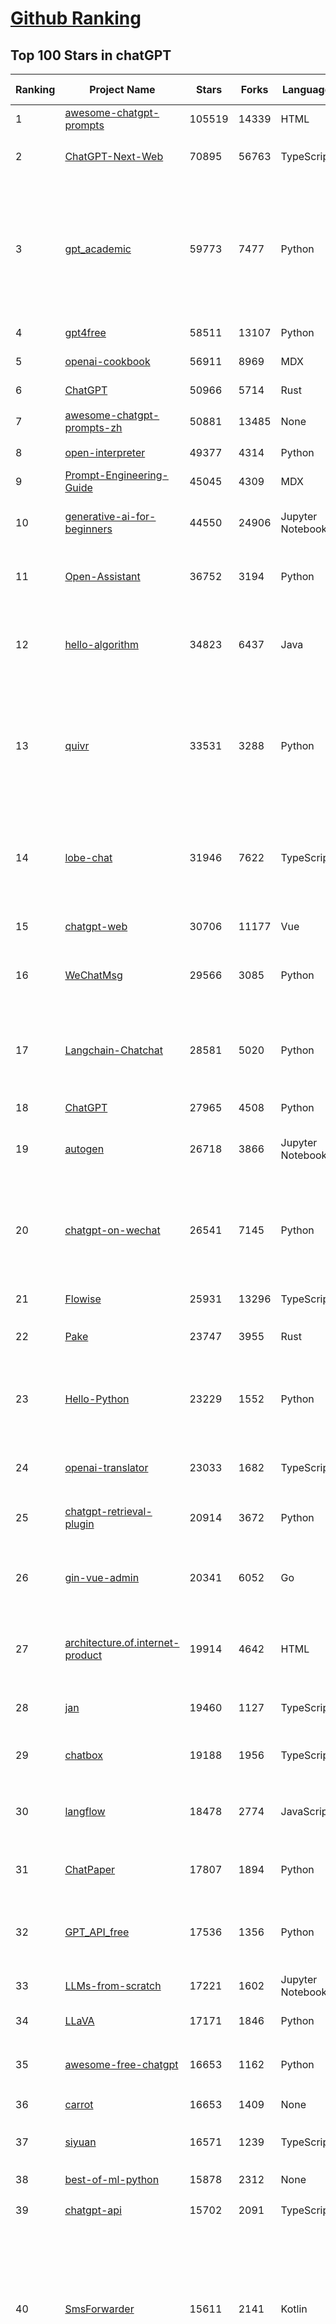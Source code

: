 [Github Ranking](../README.md)
==========

## Top 100 Stars in chatGPT

| Ranking | Project Name | Stars | Forks | Language | Open Issues | Description | Last Commit |
| ------- | ------------ | ----- | ----- | -------- | ----------- | ----------- | ----------- |
| 1 | [awesome-chatgpt-prompts](https://github.com/f/awesome-chatgpt-prompts) | 105519 | 14339 | HTML | 0 | This repo includes ChatGPT prompt curation to use ChatGPT better. | 2024-05-30T17:25:18Z |
| 2 | [ChatGPT-Next-Web](https://github.com/ChatGPTNextWeb/ChatGPT-Next-Web) | 70895 | 56763 | TypeScript | 266 | A cross-platform ChatGPT/Gemini UI (Web / PWA / Linux / Win / MacOS). 一键拥有你自己的跨平台 ChatGPT/Gemini 应用。 | 2024-05-31T03:57:02Z |
| 3 | [gpt_academic](https://github.com/binary-husky/gpt_academic) | 59773 | 7477 | Python | 252 | 为GPT/GLM等LLM大语言模型提供实用化交互接口，特别优化论文阅读/润色/写作体验，模块化设计，支持自定义快捷按钮&函数插件，支持Python和C++等项目剖析&自译解功能，PDF/LaTex论文翻译&总结功能，支持并行问询多种LLM模型，支持chatglm3等本地模型。接入通义千问, deepseekcoder, 讯飞星火, 文心一言, llama2, rwkv, claude2, moss等。 | 2024-06-01T16:22:36Z |
| 4 | [gpt4free](https://github.com/xtekky/gpt4free) | 58511 | 13107 | Python | 49 | The official gpt4free repository \| various collection of powerful language models | 2024-05-31T15:17:38Z |
| 5 | [openai-cookbook](https://github.com/openai/openai-cookbook) | 56911 | 8969 | MDX | 46 | Examples and guides for using the OpenAI API | 2024-06-01T23:40:55Z |
| 6 | [ChatGPT](https://github.com/lencx/ChatGPT) | 50966 | 5714 | Rust | 640 | 🔮 ChatGPT Desktop Application (Mac, Windows and Linux) | 2024-05-27T00:04:06Z |
| 7 | [awesome-chatgpt-prompts-zh](https://github.com/PlexPt/awesome-chatgpt-prompts-zh) | 50881 | 13485 | None | 37 | ChatGPT 中文调教指南。各种场景使用指南。学习怎么让它听你的话。 | 2024-04-17T08:54:32Z |
| 8 | [open-interpreter](https://github.com/OpenInterpreter/open-interpreter) | 49377 | 4314 | Python | 129 | A natural language interface for computers | 2024-06-02T03:21:48Z |
| 9 | [Prompt-Engineering-Guide](https://github.com/dair-ai/Prompt-Engineering-Guide) | 45045 | 4309 | MDX | 76 | 🐙 Guides, papers, lecture, notebooks and resources for prompt engineering | 2024-05-31T19:47:46Z |
| 10 | [generative-ai-for-beginners](https://github.com/microsoft/generative-ai-for-beginners) | 44550 | 24906 | Jupyter Notebook | 6 | 18 Lessons, Get Started Building with Generative AI  🔗 https://microsoft.github.io/generative-ai-for-beginners/ | 2024-05-28T16:26:48Z |
| 11 | [Open-Assistant](https://github.com/LAION-AI/Open-Assistant) | 36752 | 3194 | Python | 223 | OpenAssistant is a chat-based assistant that understands tasks, can interact with third-party systems, and retrieve information dynamically to do so. | 2024-05-07T03:03:27Z |
| 12 | [hello-algorithm](https://github.com/geekxh/hello-algorithm) | 34823 | 6437 | Java | 9 | 🌍 针对小白的算法训练 \| 包括四部分：①.大厂面经 ②.力扣图解  ③.千本开源电子书 ④.百张技术思维导图（项目花了上百小时，希望可以点 star 支持，🌹感谢~）推荐免费ChatGPT使用网站 | 2023-06-13T04:13:17Z |
| 13 | [quivr](https://github.com/QuivrHQ/quivr) | 33531 | 3288 | Python | 80 | Your GenAI Second Brain 🧠  A personal productivity assistant (RAG) ⚡️🤖 Chat with your docs (PDF, CSV, ...)  & apps using Langchain, GPT 3.5 / 4 turbo, Private, Anthropic, VertexAI, Ollama, LLMs, Groq  that you can share with users !  Local & Private alternative to OpenAI GPTs & ChatGPT powered by retrieval-augmented generation. | 2024-05-31T09:05:25Z |
| 14 | [lobe-chat](https://github.com/lobehub/lobe-chat) | 31946 | 7622 | TypeScript | 308 | 🤯 Lobe Chat - an open-source, modern-design LLMs/AI chat framework. Supports Multi AI Providers( OpenAI / Claude 3 / Gemini / Ollama / Bedrock / Azure / Mistral / Perplexity ), Multi-Modals (Vision/TTS) and plugin system. One-click FREE deployment of your private ChatGPT chat application. | 2024-06-02T00:26:36Z |
| 15 | [chatgpt-web](https://github.com/Chanzhaoyu/chatgpt-web) | 30706 | 11177 | Vue | 5 | 用 Express 和  Vue3 搭建的 ChatGPT 演示网页 | 2024-05-17T15:56:55Z |
| 16 | [WeChatMsg](https://github.com/LC044/WeChatMsg) | 29566 | 3085 | Python | 60 | 提取微信聊天记录，将其导出成HTML、Word、Excel文档永久保存，对聊天记录进行分析生成年度聊天报告，用聊天数据训练专属于个人的AI聊天助手 | 2024-05-18T10:51:02Z |
| 17 | [Langchain-Chatchat](https://github.com/chatchat-space/Langchain-Chatchat) | 28581 | 5020 | Python | 141 | Langchain-Chatchat（原Langchain-ChatGLM）基于 Langchain 与 ChatGLM 等语言模型的本地知识库问答 \| Langchain-Chatchat (formerly langchain-ChatGLM), local knowledge based LLM (like ChatGLM) QA app with langchain  | 2024-06-01T10:44:06Z |
| 18 | [ChatGPT](https://github.com/acheong08/ChatGPT) | 27965 | 4508 | Python | 10 | Reverse engineered ChatGPT API | 2023-08-02T06:02:10Z |
| 19 | [autogen](https://github.com/microsoft/autogen) | 26718 | 3866 | Jupyter Notebook | 602 | A programming framework for agentic AI. Discord: https://aka.ms/autogen-dc. Roadmap: https://aka.ms/autogen-roadmap | 2024-05-31T22:49:17Z |
| 20 | [chatgpt-on-wechat](https://github.com/zhayujie/chatgpt-on-wechat) | 26541 | 7145 | Python | 377 | 基于大模型搭建的聊天机器人，同时支持 微信公众号、企业微信应用、飞书、钉钉 等接入，可选择GPT3.5/GPT-4o/GPT4.0/ Claude/文心一言/讯飞星火/通义千问/ Gemini/GLM-4/Claude/Kimi/LinkAI，能处理文本、语音和图片，访问操作系统和互联网，支持基于自有知识库进行定制企业智能客服。 | 2024-05-28T07:17:49Z |
| 21 | [Flowise](https://github.com/FlowiseAI/Flowise) | 25931 | 13296 | TypeScript | 336 | Drag & drop UI to build your customized LLM flow | 2024-06-02T01:41:48Z |
| 22 | [Pake](https://github.com/tw93/Pake) | 23747 | 3955 | Rust | 8 | 🤱🏻 Turn any webpage into a desktop app with Rust.  🤱🏻 利用 Rust 轻松构建轻量级多端桌面应用 | 2024-05-31T09:32:59Z |
| 23 | [Hello-Python](https://github.com/mouredev/Hello-Python) | 23229 | 1552 | Python | 5 | Curso para aprender el lenguaje de programación Python desde cero y para principiantes. 100 clases, 44 horas en vídeo, código, proyectos y grupo de chat. Fundamentos, frontend, backend, testing, IA... | 2024-05-15T19:24:50Z |
| 24 | [openai-translator](https://github.com/openai-translator/openai-translator) | 23033 | 1682 | TypeScript | 398 | 基于 ChatGPT API 的划词翻译浏览器插件和跨平台桌面端应用    -    Browser extension and cross-platform desktop application for translation based on ChatGPT API. | 2024-05-31T16:51:42Z |
| 25 | [chatgpt-retrieval-plugin](https://github.com/openai/chatgpt-retrieval-plugin) | 20914 | 3672 | Python | 155 | The ChatGPT Retrieval Plugin lets you easily find personal or work documents by asking questions in natural language. | 2024-05-09T15:06:16Z |
| 26 | [gin-vue-admin](https://github.com/flipped-aurora/gin-vue-admin) | 20341 | 6052 | Go | 20 | 🚀Vite+Vue3+Gin的开发基础平台，支持TS和JS混用。它集成了JWT鉴权、权限管理、动态路由、显隐可控组件、分页封装、多点登录拦截、资源权限、上传下载、代码生成器、表单生成器和可配置的导入导出等开发必备功能。 | 2024-05-31T03:14:24Z |
| 27 | [architecture.of.internet-product](https://github.com/davideuler/architecture.of.internet-product) | 19914 | 4642 | HTML | 3 | 互联网公司技术架构，微信/淘宝/微博/腾讯/阿里/美团点评/百度/OpenAI/Google/Facebook/Amazon/eBay的架构，欢迎PR补充 | 2024-02-17T12:02:24Z |
| 28 | [jan](https://github.com/janhq/jan) | 19460 | 1127 | TypeScript | 183 | Jan is an open source alternative to ChatGPT that runs 100% offline on your computer. Multiple engine support (llama.cpp, TensorRT-LLM) | 2024-06-01T03:48:31Z |
| 29 | [chatbox](https://github.com/Bin-Huang/chatbox) | 19188 | 1956 | TypeScript | 266 | User-friendly Desktop Client App for AI Models/LLMs (GPT, Claude, Gemini, Ollama...) | 2024-05-26T14:59:25Z |
| 30 | [langflow](https://github.com/langflow-ai/langflow) | 18478 | 2774 | JavaScript | 195 | ⛓️ Langflow is a visual framework for building multi-agent and RAG applications. It's open-source, Python-powered, fully customizable, LLM and vector store agnostic. | 2024-06-02T02:35:11Z |
| 31 | [ChatPaper](https://github.com/kaixindelele/ChatPaper) | 17807 | 1894 | Python | 65 | Use ChatGPT to summarize the arXiv papers. 全流程加速科研，利用chatgpt进行论文全文总结+专业翻译+润色+审稿+审稿回复 | 2024-04-04T02:45:02Z |
| 32 | [GPT_API_free](https://github.com/chatanywhere/GPT_API_free) | 17536 | 1356 | Python | 11 | Free ChatGPT API Key，免费ChatGPT API，支持GPT4 API（免费），ChatGPT国内可用免费转发API，直连无需代理。可以搭配ChatBox等软件/插件使用，极大降低接口使用成本。国内即可无限制畅快聊天。 | 2024-05-27T16:24:58Z |
| 33 | [LLMs-from-scratch](https://github.com/rasbt/LLMs-from-scratch) | 17221 | 1602 | Jupyter Notebook | 0 | Implementing a ChatGPT-like LLM in PyTorch from scratch, step by step | 2024-06-01T14:38:36Z |
| 34 | [LLaVA](https://github.com/haotian-liu/LLaVA) | 17171 | 1846 | Python | 823 | [NeurIPS'23 Oral] Visual Instruction Tuning (LLaVA) built towards GPT-4V level capabilities and beyond. | 2024-05-28T10:03:36Z |
| 35 | [awesome-free-chatgpt](https://github.com/LiLittleCat/awesome-free-chatgpt) | 16653 | 1162 | Python | 15 | 🆓免费的 ChatGPT 镜像网站列表，持续更新。List of free ChatGPT mirror sites, continuously updated.  | 2024-05-21T15:17:53Z |
| 36 | [carrot](https://github.com/xx025/carrot) | 16653 | 1409 | None | 2 | Free ChatGPT Site List 这儿为你准备了众多免费好用的ChatGPT镜像站点 | 2024-05-24T12:46:06Z |
| 37 | [siyuan](https://github.com/siyuan-note/siyuan) | 16571 | 1239 | TypeScript | 232 | A privacy-first, self-hosted, fully open source personal knowledge management software, written in typescript and golang. | 2024-06-01T15:51:39Z |
| 38 | [best-of-ml-python](https://github.com/ml-tooling/best-of-ml-python) | 15878 | 2312 | None | 19 | 🏆 A ranked list of awesome machine learning Python libraries. Updated weekly. | 2024-05-30T16:31:03Z |
| 39 | [chatgpt-api](https://github.com/transitive-bullshit/chatgpt-api) | 15702 | 2091 | TypeScript | 59 | Node.js client for the official ChatGPT API. 🔥 | 2024-04-08T07:17:17Z |
| 40 | [SmsForwarder](https://github.com/pppscn/SmsForwarder) | 15611 | 2141 | Kotlin | 4 | 短信转发器——监控Android手机短信、来电、APP通知，并根据指定规则转发到其他手机：钉钉群自定义机器人、钉钉企业内机器人、企业微信群机器人、飞书机器人、企业微信应用消息、邮箱、bark、webhook、Telegram机器人、Server酱、PushPlus、手机短信等。包括主动控制服务端与客户端，让你轻松远程发短信、查短信、查通话、查话簿、查电量等。（V3.0 新增）PS.这个APK主要是学习与自用，如有BUG请提ISSUE，同时欢迎大家提PR指正 | 2024-06-01T12:45:45Z |
| 41 | [one-api](https://github.com/songquanpeng/one-api) | 15083 | 3503 | JavaScript | 513 | OpenAI 接口管理 & 分发系统，支持 Azure、Anthropic Claude、Google PaLM 2 & Gemini、智谱 ChatGLM、百度文心一言、讯飞星火认知、阿里通义千问、360 智脑以及腾讯混元，可用于二次分发管理 key，仅单可执行文件，已打包好 Docker 镜像，一键部署，开箱即用. OpenAI key management & redistribution system, using a single API for all LLMs, and features an English UI. | 2024-06-01T06:39:28Z |
| 42 | [ChuanhuChatGPT](https://github.com/GaiZhenbiao/ChuanhuChatGPT) | 14903 | 2249 | Python | 114 | GUI for ChatGPT API and many LLMs. Supports agents, file-based QA, GPT finetuning and query with web search. All with a neat UI. | 2024-05-28T17:49:29Z |
| 43 | [ChatALL](https://github.com/sunner/ChatALL) | 14453 | 1557 | JavaScript | 181 |  Concurrently chat with ChatGPT, Bing Chat, Bard, Alpaca, Vicuna, Claude, ChatGLM, MOSS, 讯飞星火, 文心一言 and more, discover the best answers | 2024-06-02T01:14:58Z |
| 44 | [vpncn.github.io](https://github.com/vpncn/vpncn.github.io) | 14372 | 1379 | HTML | 0 | 2024中国翻墙软件VPN推荐以及科学上网避坑，稳定好用。对比SSR机场、蓝灯、V2ray、老王VPN、VPS搭建梯子等科学上网与翻墙软件，中国最新科学上网翻墙梯子VPN下载推荐，访问Chatgpt。 | 2024-04-09T15:14:42Z |
| 45 | [haystack](https://github.com/deepset-ai/haystack) | 14139 | 1673 | Python | 115 | :mag: LLM orchestration framework to build customizable, production-ready LLM applications. Connect components (models, vector DBs, file converters) to pipelines or agents that can interact with your data. With advanced retrieval methods, it's best suited for building RAG, question answering, semantic search or conversational agent chatbots. | 2024-06-01T08:55:28Z |
| 46 | [Chat2DB](https://github.com/chat2db/Chat2DB) | 13963 | 1550 | Java | 315 | 🔥🔥🔥AI-driven data management platform Over 1 million developers are using Chat2DB | 2024-06-01T12:19:05Z |
| 47 | [KeepChatGPT](https://github.com/xcanwin/KeepChatGPT) | 13919 | 709 | JavaScript | 53 | 这是一款提高ChatGPT的数据安全能力和效率的插件。并且免费共享大量创新功能，如：自动刷新、保持活跃、数据安全、取消审计、克隆对话、言无不尽、净化页面、展示大屏、拦截跟踪、日新月异、明察秋毫等。让我们的AI体验无比安全、顺畅、丝滑、高效、简洁。 | 2024-05-22T19:53:29Z |
| 48 | [chatgpt-google-extension](https://github.com/wong2/chatgpt-google-extension) | 13256 | 1494 | TypeScript | 94 | This project is deprecated. Check my new project ChatHub: | 2024-05-21T15:02:08Z |
| 49 | [MoneyPrinterTurbo](https://github.com/harry0703/MoneyPrinterTurbo) | 13225 | 2027 | Python | 17 | 利用AI大模型，一键生成高清短视频 Generate short videos with one click using AI LLM. | 2024-05-31T06:17:29Z |
| 50 | [wechat-chatgpt](https://github.com/fuergaosi233/wechat-chatgpt) | 13137 | 3938 | TypeScript | 0 | Use ChatGPT On Wechat via wechaty | 2024-05-20T09:44:41Z |
| 51 | [chatgpt-mirai-qq-bot](https://github.com/lss233/chatgpt-mirai-qq-bot) | 12279 | 1498 | Python | 333 | 🚀 一键部署！真正的 AI 聊天机器人！支持ChatGPT、文心一言、讯飞星火、Bing、Bard、ChatGLM、POE，多账号，人设调教，虚拟女仆、图片渲染、语音发送 \| 支持 QQ、Telegram、Discord、微信 等平台 | 2024-03-23T17:37:54Z |
| 52 | [continue](https://github.com/continuedev/continue) | 12227 | 777 | TypeScript | 270 | ⏩ Continue enables you to create your own AI code assistant inside your IDE. Keep your developers in flow with open-source VS Code and JetBrains extensions | 2024-06-01T20:54:43Z |
| 53 | [FinGPT](https://github.com/AI4Finance-Foundation/FinGPT) | 12218 | 1715 | Jupyter Notebook | 65 | FinGPT: Open-Source Financial Large Language Models!  Revolutionize 🔥    We release the trained model on HuggingFace. | 2024-05-21T12:53:17Z |
| 54 | [botpress](https://github.com/botpress/botpress) | 12096 | 1665 | TypeScript | 6 | The open-source hub to build & deploy GPT/LLM Agents ⚡️ | 2024-05-31T23:36:36Z |
| 55 | [LibreChat](https://github.com/danny-avila/LibreChat) | 12092 | 2156 | TypeScript | 57 | Enhanced ChatGPT Clone: Features OpenAI, Assistants API, Azure, Groq, GPT-4 Vision, Mistral, Bing, Anthropic, OpenRouter, Vertex AI, Gemini, AI model switching, message search, langchain, DALL-E-3, ChatGPT Plugins, OpenAI Functions, Secure Multi-User System, Presets, completely open-source for self-hosting. More features in development | 2024-06-01T19:52:31Z |
| 56 | [MOSS](https://github.com/OpenMOSS/MOSS) | 11859 | 1141 | Python | 233 | An open-source tool-augmented conversational language model from Fudan University | 2024-05-19T07:23:13Z |
| 57 | [RWKV-LM](https://github.com/BlinkDL/RWKV-LM) | 11810 | 812 | Python | 64 | RWKV is an RNN with transformer-level LLM performance. It can be directly trained like a GPT (parallelizable). So it's combining the best of RNN and transformer - great performance, fast inference, saves VRAM, fast training, "infinite" ctx_len, and free sentence embedding. | 2024-05-31T10:35:16Z |
| 58 | [novel](https://github.com/steven-tey/novel) | 11278 | 940 | TypeScript | 61 | Notion-style WYSIWYG editor with AI-powered autocompletion. | 2024-06-01T12:49:10Z |
| 59 | [web-llm](https://github.com/mlc-ai/web-llm) | 10905 | 685 | TypeScript | 51 | High-performance In-browser LLM Inference Engine  | 2024-06-02T01:40:26Z |
| 60 | [h2ogpt](https://github.com/h2oai/h2ogpt) | 10820 | 1194 | Python | 243 | Private chat with local GPT with document, images, video, etc. 100% private, Apache 2.0. Supports oLLaMa, Mixtral, llama.cpp, and more. Demo: https://gpt.h2o.ai/ https://codellama.h2o.ai/ | 2024-06-01T09:24:15Z |
| 61 | [khoj](https://github.com/khoj-ai/khoj) | 10798 | 527 | Python | 57 | Your AI second brain. Get answers to your questions, whether they be online or in your own notes. Use online AI models (e.g gpt4) or private, local LLMs (e.g llama3). Self-host locally or use our cloud instance. Access from Obsidian, Emacs, Desktop app, Web or Whatsapp. | 2024-06-01T17:03:32Z |
| 62 | [llama-gpt](https://github.com/getumbrel/llama-gpt) | 10431 | 659 | TypeScript | 82 | A self-hosted, offline, ChatGPT-like chatbot. Powered by Llama 2. 100% private, with no data leaving your device. New: Code Llama support! | 2024-04-23T18:56:06Z |
| 63 | [aider](https://github.com/paul-gauthier/aider) | 10398 | 1019 | Python | 56 | aider is AI pair programming in your terminal | 2024-06-02T02:02:05Z |
| 64 | [gorilla](https://github.com/ShishirPatil/gorilla) | 10393 | 803 | Python | 68 | Gorilla: An API store for LLMs | 2024-05-31T01:38:23Z |
| 65 | [awesome-chatgpt-zh](https://github.com/EmbraceAGI/awesome-chatgpt-zh) | 10121 | 853 | Python | 0 | ChatGPT 中文指南🔥，ChatGPT 中文调教指南，指令指南，应用开发指南，精选资源清单，更好的使用 chatGPT 让你的生产力 up up up! 🚀 | 2024-04-25T23:22:49Z |
| 66 | [leedl-tutorial](https://github.com/datawhalechina/leedl-tutorial) | 10050 | 2571 | Jupyter Notebook | 3 | 《李宏毅深度学习教程》（李宏毅老师推荐👍），PDF下载地址：https://github.com/datawhalechina/leedl-tutorial/releases | 2024-06-02T02:29:29Z |
| 67 | [MoneyPrinter](https://github.com/FujiwaraChoki/MoneyPrinter) | 9734 | 1284 | Python | 1 | Automate Creation of YouTube Shorts using MoviePy. | 2024-05-15T03:54:17Z |
| 68 | [chatGPTBox](https://github.com/josStorer/chatGPTBox) | 9657 | 716 | JavaScript | 243 | Integrating ChatGPT into your browser deeply, everything you need is here | 2024-06-01T07:57:53Z |
| 69 | [danswer](https://github.com/danswer-ai/danswer) | 9540 | 1033 | Python | 243 | Gen-AI Chat for Teams - Think ChatGPT if it had access to your team's unique knowledge. | 2024-06-02T03:18:36Z |
| 70 | [BingGPT](https://github.com/dice2o/BingGPT) | 9342 | 713 | JavaScript | 237 | Desktop application of new Bing's AI-powered chat (Windows, macOS and Linux) | 2024-02-08T15:06:01Z |
| 71 | [ChatRWKV](https://github.com/BlinkDL/ChatRWKV) | 9314 | 681 | Python | 28 | ChatRWKV is like ChatGPT but powered by RWKV (100% RNN) language model, and open source. | 2024-05-12T16:33:14Z |
| 72 | [LLMSurvey](https://github.com/RUCAIBox/LLMSurvey) | 9186 | 710 | Python | 18 | The official GitHub page for the survey paper "A Survey of Large Language Models". | 2024-05-19T06:26:06Z |
| 73 | [go-proxy-bingai](https://github.com/adams549659584/go-proxy-bingai) | 8863 | 12120 | HTML | 221 | 用 Vue3 和 Go 搭建的微软 New Bing 演示站点，拥有一致的 UI 体验，支持 ChatGPT 提示词，国内可用。 | 2024-03-20T07:24:11Z |
| 74 | [Bob](https://github.com/ripperhe/Bob) | 8831 | 508 | None | 113 | Bob 是一款 macOS 平台的翻译和 OCR 软件。 | 2024-02-21T10:29:39Z |
| 75 | [hamulete](https://github.com/hoochanlon/hamulete) | 8787 | 1854 | Python | 0 | 🏔️国立台湾大学、新加坡国立大学、早稻田大学、东京大学，中央研究院（台湾）以及中国重点高校及科研机构，社科、经济、数学、博弈论、哲学、系统工程类学术论文等知识库。 | 2024-04-29T11:40:39Z |
| 76 | [embedchain](https://github.com/embedchain/embedchain) | 8730 | 1099 | Python | 160 | Personalizing LLM Responses | 2024-05-31T03:20:32Z |
| 77 | [shell_gpt](https://github.com/TheR1D/shell_gpt) | 8575 | 671 | Python | 43 | A command-line productivity tool powered by AI large language models like GPT-4, will help you accomplish your tasks faster and more efficiently. | 2024-05-26T22:10:28Z |
| 78 | [promptflow](https://github.com/microsoft/promptflow) | 8431 | 724 | Python | 77 | Build high-quality LLM apps - from prototyping, testing to production deployment and monitoring. | 2024-06-01T15:19:59Z |
| 79 | [go-openai](https://github.com/sashabaranov/go-openai) | 8419 | 1246 | Go | 86 | OpenAI ChatGPT, GPT-3, GPT-4, DALL·E, Whisper API wrapper for Go | 2024-06-01T01:22:47Z |
| 80 | [awesome-chatgpt](https://github.com/humanloop/awesome-chatgpt) | 8161 | 523 | None | 23 | Curated list of awesome tools, demos, docs for ChatGPT and GPT-3 | 2024-05-13T01:11:31Z |
| 81 | [EdgeGPT](https://github.com/acheong08/EdgeGPT) | 8103 | 923 | Python | 37 | Reverse engineered API of Microsoft's Bing Chat AI | 2023-08-03T13:37:26Z |
| 82 | [LMFlow](https://github.com/OptimalScale/LMFlow) | 8067 | 813 | Python | 45 | An Extensible Toolkit for Finetuning and Inference of Large Foundation Models. Large Models for All. | 2024-05-31T09:14:51Z |
| 83 | [chatgpt-demo](https://github.com/anse-app/chatgpt-demo) | 7987 | 3833 | TypeScript | 42 | Minimal web UI for ChatGPT.  | 2023-12-27T01:44:01Z |
| 84 | [BetterChatGPT](https://github.com/ztjhz/BetterChatGPT) | 7693 | 2611 | TypeScript | 190 | An amazing UI for OpenAI's ChatGPT (Website + Windows + MacOS + Linux) | 2024-05-28T21:05:17Z |
| 85 | [PaLM-rlhf-pytorch](https://github.com/lucidrains/PaLM-rlhf-pytorch) | 7615 | 664 | Python | 14 | Implementation of RLHF (Reinforcement Learning with Human Feedback) on top of the PaLM architecture. Basically ChatGPT but with PaLM | 2024-01-14T17:55:25Z |
| 86 | [chatgpt_system_prompt](https://github.com/LouisShark/chatgpt_system_prompt) | 7516 | 1101 | HTML | 0 | A collection of GPT system prompts and various prompt injection/leaking knowledge. | 2024-05-21T15:22:28Z |
| 87 | [gpt4free-ts](https://github.com/xiangsx/gpt4free-ts) | 7501 | 1299 | TypeScript | 46 | Providing a free OpenAI GPT-4 API !   This is a replication project for the typescript version of xtekky/gpt4free | 2024-04-09T10:29:42Z |
| 88 | [CopilotForXcode](https://github.com/intitni/CopilotForXcode) | 7231 | 343 | Swift | 29 | The missing GitHub Copilot, Codeium and ChatGPT Xcode Source Editor Extension | 2024-05-31T06:35:59Z |
| 89 | [yao](https://github.com/YaoApp/yao) | 6987 | 637 | Go | 74 | :rocket: A performance app engine to create web services and applications in minutes.Suitable for AI, IoT, Industrial Internet, Connected Vehicles, DevOps, Energy, Finance and many other use-cases. | 2024-05-25T12:21:48Z |
| 90 | [LangChain-Chinese-Getting-Started-Guide](https://github.com/liaokongVFX/LangChain-Chinese-Getting-Started-Guide) | 6945 | 557 | None | 15 | LangChain 的中文入门教程 | 2023-07-07T09:52:46Z |
| 91 | [GPTCache](https://github.com/zilliztech/GPTCache) | 6557 | 458 | Python | 53 | Semantic cache for LLMs. Fully integrated with LangChain and llama_index.  | 2024-04-08T07:32:01Z |
| 92 | [chat-ui](https://github.com/huggingface/chat-ui) | 6518 | 911 | TypeScript | 194 | Open source codebase powering the HuggingChat app | 2024-06-01T14:52:06Z |
| 93 | [ChatGPT-AutoExpert](https://github.com/spdustin/ChatGPT-AutoExpert) | 6503 | 446 | JavaScript | 0 | 🚀🧠💬 Supercharged Custom Instructions for ChatGPT (non-coding) and ChatGPT Advanced Data Analysis (coding).  | 2024-01-17T06:03:40Z |
| 94 | [chatgpt-advanced](https://github.com/interstellard/chatgpt-advanced) | 6389 | 829 | TypeScript | 83 | WebChatGPT: A browser extension that augments your ChatGPT prompts with web results. | 2023-11-27T18:28:41Z |
| 95 | [chatgpt-mac](https://github.com/vincelwt/chatgpt-mac) | 6357 | 511 | JavaScript | 77 | ChatGPT for Mac, living in your menubar. | 2023-10-23T09:53:08Z |
| 96 | [ChatGPT-Midjourney](https://github.com/Licoy/ChatGPT-Midjourney) | 6016 | 1811 | TypeScript | 13 | 🍭 一键拥有你自己的 ChatGPT+Midjourney 网页服务 \| Own your own ChatGPT+Midjourney web service with one click | 2024-05-30T10:03:32Z |
| 97 | [rags](https://github.com/run-llama/rags) | 5982 | 603 | Python | 26 | Build ChatGPT over your data, all with natural language | 2024-04-05T05:36:59Z |
| 98 | [wukong-robot](https://github.com/wzpan/wukong-robot) | 5899 | 1294 | Python | 52 | 🤖 wukong-robot 是一个简单、灵活、优雅的中文语音对话机器人/智能音箱项目，支持ChatGPT多轮对话能力，还可能是首个支持脑机交互的开源智能音箱项目。 | 2024-05-21T05:25:29Z |
| 99 | [dailycheckin](https://github.com/Sitoi/dailycheckin) | 5830 | 1154 | Python | 11 | 基于「Docker」/「青龙面板」/「群晖」的每日签到脚本（支持多账号）签到列表: ｜爱奇艺｜全民K歌｜有道云笔记｜百度贴吧｜Bilibili｜V2EX｜AcFun｜什么值得买｜阿里云盘｜i茅台申购｜小米运动｜百度搜索资源平台｜恩山论坛｜奥拉星｜ | 2024-05-15T09:07:59Z |
| 100 | [ChatGPT-Shortcut](https://github.com/rockbenben/ChatGPT-Shortcut) | 5798 | 692 | TypeScript | 0 | 🚀💪Maximize your efficiency and productivity, support for English,中文,Español,العربية. 让生产力加倍的AI快捷指令。更有效地定制、保存和分享自己的提示词。在提示词分享社区中，轻松找到适用于不同场景的指令。 | 2024-06-01T09:27:22Z |

